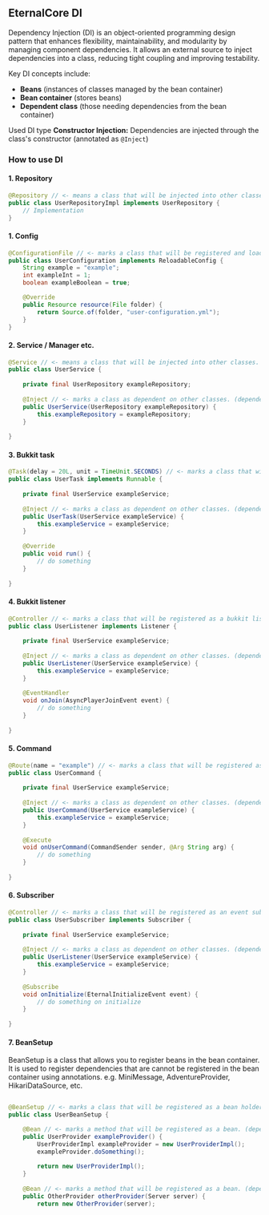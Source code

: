 ## EternalCore DI
Dependency Injection (DI) is an object-oriented programming design pattern that enhances flexibility, maintainability, and modularity by managing component dependencies. It allows an external source to inject dependencies into a class, reducing tight coupling and improving testability.

Key DI concepts include:
- **Beans** (instances of classes managed by the bean container)
- **Bean container** (stores beans)
- **Dependent class** (those needing dependencies from the bean container)

Used DI type
**Constructor Injection:** Dependencies are injected through the class's constructor (annotated as `@Inject`)

### How to use DI
#### 1. Repository
```java
@Repository // <- means a class that will be injected into other classes. (dependency)
public class UserRepositoryImpl implements UserRepository {
    // Implementation
}
```

#### 1. Config
```java
@ConfigurationFile // <- marks a class that will be registered and loaded as a config.
public class UserConfiguration implements ReloadableConfig {
    String example = "example";
    int exampleInt = 1;
    boolean exampleBoolean = true;

    @Override
    public Resource resource(File folder) {
        return Source.of(folder, "user-configuration.yml");
    }
}
```

#### 2. Service / Manager etc.
```java
@Service // <- means a class that will be injected into other classes. (dependency)
public class UserService {
    
    private final UserRepository exampleRepository;
    
    @Inject // <- marks a class as dependent on other classes. (dependent class)
    public UserService(UserRepository exampleRepository) {
        this.exampleRepository = exampleRepository;
    }
    
}
```

#### 3. Bukkit task
```java
@Task(delay = 20L, unit = TimeUnit.SECONDS) // <- marks a class that will be registered as a task.
public class UserTask implements Runnable {
    
    private final UserService exampleService;
    
    @Inject // <- marks a class as dependent on other classes. (dependent class)
    public UserTask(UserService exampleService) {
        this.exampleService = exampleService;
    }
    
    @Override
    public void run() {
        // do something
    }
    
}
```
#### 4. Bukkit listener
```java
@Controller // <- marks a class that will be registered as a bukkit listener.
public class UserListener implements Listener {
    
    private final UserService exampleService;
    
    @Inject // <- marks a class as dependent on other classes. (dependent class)
    public UserListener(UserService exampleService) {
        this.exampleService = exampleService;
    }
    
    @EventHandler
    void onJoin(AsyncPlayerJoinEvent event) {
        // do something
    }
    
}
```
#### 5. Command
```java
@Route(name = "example") // <- marks a class that will be registered as a command.
public class UserCommand {
    
    private final UserService exampleService;
    
    @Inject // <- marks a class as dependent on other classes. (dependent class)
    public UserCommand(UserService exampleService) {
        this.exampleService = exampleService;
    }
    
    @Execute
    void onUserCommand(CommandSender sender, @Arg String arg) {
        // do something
    }
    
}
```

#### 6. Subscriber
```java
@Controller // <- marks a class that will be registered as an event subscriber.
public class UserSubscriber implements Subscriber {
    
    private final UserService exampleService;
    
    @Inject // <- marks a class as dependent on other classes. (dependent class)
    public UserListener(UserService exampleService) {
        this.exampleService = exampleService;
    }
    
    @Subscribe
    void onInitialize(EternalInitializeEvent event) {
        // do something on initialize
    }
    
}
```

#### 7. BeanSetup
BeanSetup is a class that allows you to register beans in the bean container.
It is used to register dependencies that are cannot be registered in the bean container using annotations. e.g. MiniMessage, AdventureProvider, HikariDataSource, etc.
```java

@BeanSetup // <- marks a class that will be registered as a bean holder.
public class UserBeanSetup {

    @Bean // <- marks a method that will be registered as a bean. (dependency)
    public UserProvider exampleProvider() {
        UserProviderImpl exampleProvider = new UserProviderImpl();
        exampleProvider.doSomething();
        
        return new UserProviderImpl();
    }
    
    @Bean // <- marks a method that will be registered as a bean. (dependency)
    public OtherProvider otherProvider(Server server) {
        return new OtherProvider(server);
